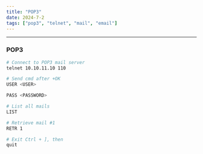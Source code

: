 ```yaml
---
title: "POP3"
date: 2024-7-2
tags: ["pop3", "telnet", "mail", "email"]
---
```


---
### POP3

```bash
# Connect to POP3 mail server
telnet 10.10.11.10 110
```

```bash
# Send cmd after +OK
USER <USER>
```

```bash
PASS <PASSWORD>
```

```bash
# List all mails
LIST
```

```bash
# Retrieve mail #1
RETR 1
```

```bash
# Exit Ctrl + ], then
quit
```

<br>